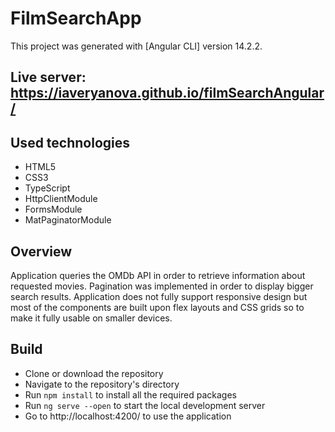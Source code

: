 # FilmSearchApp

This project was generated with [Angular CLI] version 14.2.2.

## Live server: https://iaveryanova.github.io/filmSearchAngular/

## Used technologies

* HTML5
* CSS3
* TypeScript
* HttpClientModule
* FormsModule
* MatPaginatorModule

## Overview

Application queries the OMDb API in order to retrieve information about requested movies. Pagination was implemented in order to display bigger search results. Application does not fully support responsive design but most of the components are built upon flex layouts and CSS grids so to make it fully usable on smaller devices.

## Build

* Clone or download the repository
* Navigate to the repository's directory
* Run `npm install` to install all the required packages
* Run `ng serve --open` to start the local development server
* Go to http://localhost:4200/ to use the application
